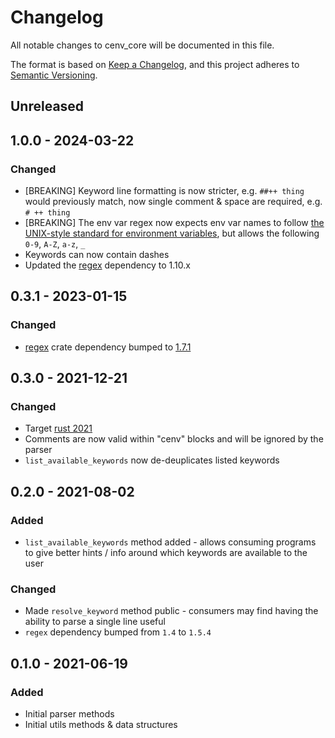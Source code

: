 # Changelog
All notable changes to cenv_core will be documented in this file.

The format is based on [Keep a Changelog](https://keepachangelog.com/en/1.0.0/),
and this project adheres to [Semantic Versioning](https://semver.org/spec/v2.0.0.html).

## Unreleased

## 1.0.0 - 2024-03-22
### Changed
- [BREAKING] Keyword line formatting is now stricter, e.g. `##++ thing` would previously match, now single comment & space are required, e.g. `# ++ thing`
- [BREAKING] The env var regex now expects env var names to follow [the UNIX-style standard for environment variables](https://pubs.opengroup.org/onlinepubs/7908799/xbd/envvar.html#:~:text=Environment%20variable%20names%20used%20by,the%20presence%20of%20such%20names.), but allows the following `0-9`, `A-Z`, `a-z`, `_`
- Keywords can now contain dashes
- Updated the [regex](https://crates.io/crates/regex) dependency to 1.10.x

## 0.3.1 - 2023-01-15
### Changed
- [regex](https://crates.io/crates/regex) crate dependency bumped to [1.7.1](https://github.com/rust-lang/regex/blob/master/CHANGELOG.md#171-2023-01-09)

## 0.3.0 - 2021-12-21
### Changed
- Target [rust 2021](https://blog.rust-lang.org/2021/10/21/Rust-1.56.0.html#rust-2021)
- Comments are now valid within "cenv" blocks and will be ignored by the parser
- `list_available_keywords` now de-deuplicates listed keywords

## 0.2.0 - 2021-08-02
### Added
- `list_available_keywords` method added - allows consuming programs to give better hints / info around which keywords are available to the user

### Changed
- Made `resolve_keyword` method public - consumers may find having the ability to parse a single line useful
- `regex` dependency bumped from `1.4` to `1.5.4`

## 0.1.0 - 2021-06-19
### Added
- Initial parser methods
- Initial utils methods & data structures

